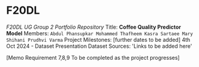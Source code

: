 # F20DL
_F20DL UG Group 2 Portfolio Repository_
Title: **Coffee Quality Predictor Model**
Members:
` Abdul Phansupkar
Mohammed Thafheem
Kasra Sartaee
Mary Shihani
Prudhvi Varma `
Project Milestones: [further dates to be added]
4th Oct 2024 - Dataset Presentation
Dataset Sources:
'Links to be added here'

[Memo Requirement 7,8,9 To be completed as the project progresses]
